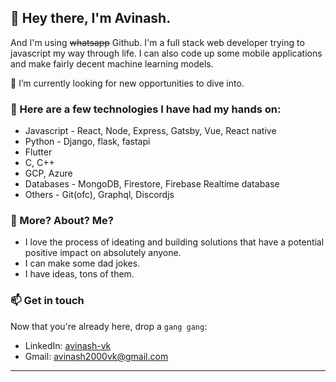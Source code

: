 
## 👋 Hey there, I'm Avinash.
And I'm using ~~whatsapp~~ Github.
I'm a full stack web developer trying to javascript my way through life. I can also code up some mobile applications and make fairly decent machine learning models.

🔭 I’m currently looking for new opportunities to dive into.

### 🎯 Here are a few technologies I have had my hands on:
- Javascript - React, Node, Express, Gatsby, Vue, React native
- Python - Django, flask, fastapi
- Flutter
- C, C++
- GCP, Azure
- Databases - MongoDB, Firestore, Firebase Realtime database
- Others - Git(ofc), Graphql, Discordjs

### 🎈 More? About? Me?
- I love the process of ideating and building solutions that have a potential positive impact on absolutely anyone.
- I can make some dad jokes.
- I have ideas, tons of them.


### 📫 Get in touch

Now that you're already here, drop a `gang gang`:
- LinkedIn: [avinash-vk](https://www.linkedin.com/in/avinash-vk)
- Gmail: avinash2000vk@gmail.com

---
